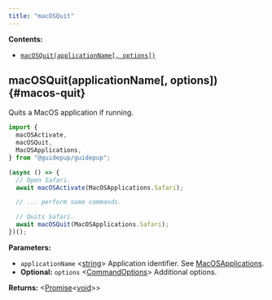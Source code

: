 ```yaml
---
title: "macOSQuit"
---
```


**Contents:**

- [`macOSQuit(applicationName[, options])`](./class-macos-quit#macos-quit)

## macOSQuit(applicationName[, options]) {#macos-quit}

Quits a MacOS application if running.

```ts
import {
  macOSActivate,
  macOSQuit,
  MacOSApplications,
} from "@guidepup/guidepup";

(async () => {
  // Open Safari.
  await macOSActivate(MacOSApplications.Safari);

  // ... perform some commands.

  // Quits Safari.
  await macOSQuit(MacOSApplications.Safari);
})();
```

**Parameters:**

- `applicationName` &#60;[string]&#62; Application identifier. See [MacOSApplications].
- **Optional:** `options` &#60;[CommandOptions]&#62; Additional options.

**Returns:** &#60;[Promise]<[void]>&#62;

[commandoptions]: ./class-command-options "CommandOptions"
[macosapplications]: ./class-macos-applications "MacOSApplications"
[promise]: https://developer.mozilla.org/en-US/docs/Web/JavaScript/Reference/Global_Objects/Promise "Promise"
[string]: https://developer.mozilla.org/en-US/docs/Web/JavaScript/Reference/Global_Objects/String "string"
[void]: https://developer.mozilla.org/en-US/docs/Web/JavaScript/Reference/Global_Objects/undefined "void"
